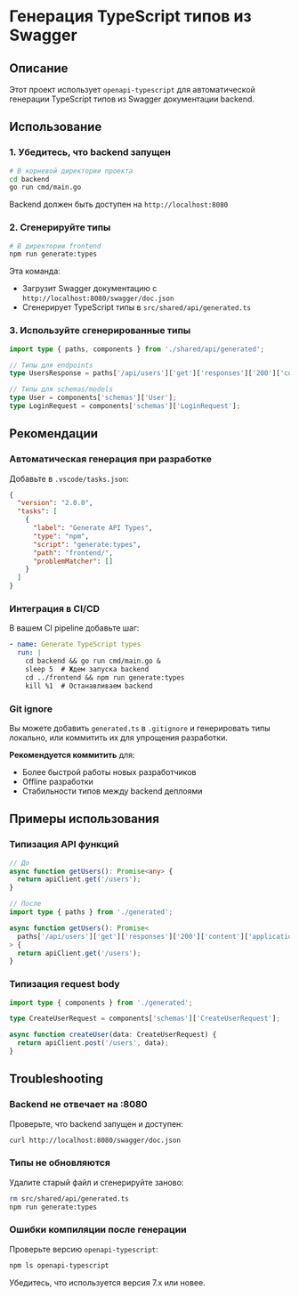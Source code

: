 # Генерация TypeScript типов из Swagger

## Описание

Этот проект использует `openapi-typescript` для автоматической генерации TypeScript типов из Swagger документации backend.

## Использование

### 1. Убедитесь, что backend запущен

```bash
# В корневой директории проекта
cd backend
go run cmd/main.go
```

Backend должен быть доступен на `http://localhost:8080`

### 2. Сгенерируйте типы

```bash
# В директории frontend
npm run generate:types
```

Эта команда:
- Загрузит Swagger документацию с `http://localhost:8080/swagger/doc.json`
- Сгенерирует TypeScript типы в `src/shared/api/generated.ts`

### 3. Используйте сгенерированные типы

```typescript
import type { paths, components } from './shared/api/generated';

// Типы для endpoints
type UsersResponse = paths['/api/users']['get']['responses']['200']['content']['application/json'];

// Типы для schemas/models
type User = components['schemas']['User'];
type LoginRequest = components['schemas']['LoginRequest'];
```

## Рекомендации

### Автоматическая генерация при разработке

Добавьте в `.vscode/tasks.json`:

```json
{
  "version": "2.0.0",
  "tasks": [
    {
      "label": "Generate API Types",
      "type": "npm",
      "script": "generate:types",
      "path": "frontend/",
      "problemMatcher": []
    }
  ]
}
```

### Интеграция в CI/CD

В вашем CI pipeline добавьте шаг:

```yaml
- name: Generate TypeScript types
  run: |
    cd backend && go run cmd/main.go &
    sleep 5  # Ждем запуска backend
    cd ../frontend && npm run generate:types
    kill %1  # Останавливаем backend
```

### Git ignore

Вы можете добавить `generated.ts` в `.gitignore` и генерировать типы локально, или коммитить их для упрощения разработки.

**Рекомендуется коммитить** для:
- Более быстрой работы новых разработчиков
- Offline разработки
- Стабильности типов между backend деплоями

## Примеры использования

### Типизация API функций

```typescript
// До
async function getUsers(): Promise<any> {
  return apiClient.get('/users');
}

// После
import type { paths } from './generated';

async function getUsers(): Promise<
  paths['/api/users']['get']['responses']['200']['content']['application/json']
> {
  return apiClient.get('/users');
}
```

### Типизация request body

```typescript
import type { components } from './generated';

type CreateUserRequest = components['schemas']['CreateUserRequest'];

async function createUser(data: CreateUserRequest) {
  return apiClient.post('/users', data);
}
```

## Troubleshooting

### Backend не отвечает на :8080

Проверьте, что backend запущен и доступен:
```bash
curl http://localhost:8080/swagger/doc.json
```

### Типы не обновляются

Удалите старый файл и сгенерируйте заново:
```bash
rm src/shared/api/generated.ts
npm run generate:types
```

### Ошибки компиляции после генерации

Проверьте версию `openapi-typescript`:
```bash
npm ls openapi-typescript
```

Убедитесь, что используется версия 7.x или новее.
